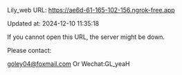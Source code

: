 Lily_web URL: https://ae6d-61-165-102-156.ngrok-free.app

Updated at: 2024-12-10 11:35:18

If you cannot open this URL, the server might be down.

Please contact: 

goley04@foxmail.com Or Wechat:GL_yeaH